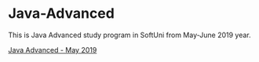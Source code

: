 # Java-Advanced

This is Java Advanced study program in SoftUni from May-June 2019 year.

<a href="https://softuni.bg/trainings/2350/java-advanced-may-2019">Java Advanced - May 2019</a>
